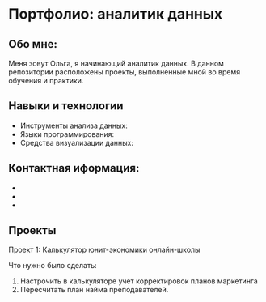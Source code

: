 # Портфолио: аналитик данных
## Обо мне:
Меня зовут Ольга, я начинающий аналитик данных. В данном репозитории расположены проекты, выполненные мной во время обучения и практики.
## Навыки и технологии
+ Инструменты анализа данных: 
+ Языки программирования:
+ Средства визуализации данных:
## Контактная иформация:
-
-
-
## Проекты
Проект 1: Калькулятор юнит-экономики онлайн-школы

Что нужно было сделать:
1. Настрочить в калькуляторе учет корректировок планов маркетинга
2. Пересчитать план найма преподавателей.
